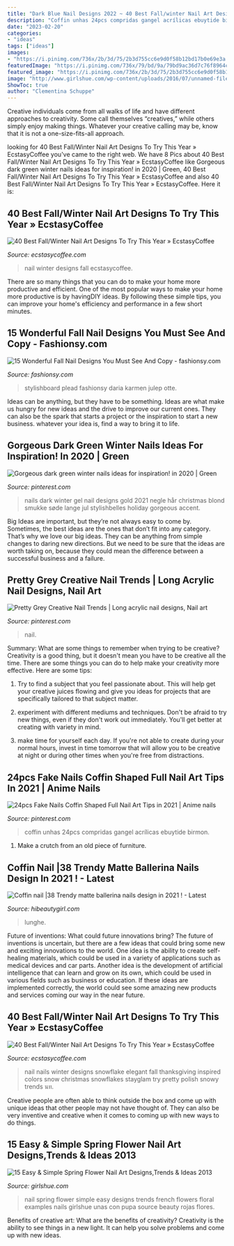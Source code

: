 ```yaml
---
title: "Dark Blue Nail Designs 2022 ~ 40 Best Fall/winter Nail Art Designs To Try This Year » Ecstasycoffee"
description: "Coffin unhas 24pcs compridas gangel acrílicas ebuytide birmon"
date: "2023-02-20"
categories:
- "ideas"
tags: ["ideas"]
images:
- "https://i.pinimg.com/736x/2b/3d/75/2b3d755cc6e9d0f58b12bd17b0e69e3a.jpg"
featuredImage: "https://i.pinimg.com/736x/79/bd/9a/79bd9ac36d7c76f8964ca65ef72423aa.jpg"
featured_image: "https://i.pinimg.com/736x/2b/3d/75/2b3d755cc6e9d0f58b12bd17b0e69e3a.jpg"
image: "http://www.girlshue.com/wp-content/uploads/2016/07/unnamed-file-7085.jpg"
ShowToc: true
author: "Clementina Schuppe"
---
```



Creative individuals come from all walks of life and have different approaches to creativity. Some call themselves “creatives,” while others simply enjoy making things. Whatever your creative calling may be, know that it is not a one-size-fits-all approach.

	

		
looking for 40 Best Fall/Winter Nail Art Designs To Try This Year » EcstasyCoffee you've came to the right web. We have 8 Pics about 40 Best Fall/Winter Nail Art Designs To Try This Year » EcstasyCoffee like Gorgeous dark green winter nails ideas for inspiration! in 2020 | Green, 40 Best Fall/Winter Nail Art Designs To Try This Year » EcstasyCoffee and also 40 Best Fall/Winter Nail Art Designs To Try This Year » EcstasyCoffee. Here it is:
		
    
## 40 Best Fall/Winter Nail Art Designs To Try This Year » EcstasyCoffee

<img loading=lazy src="https://i2.wp.com/www.ecstasycoffee.com/wp-content/uploads/2016/10/Winter-Nail-Art.jpg" onerror="this.onerror=null;this.src='https://tse3.mm.bing.net/th?id=OIP.-Blq0VvvEZrgjIAOTGqbqwHaLH&amp;pid=15.1';" alt="40 Best Fall/Winter Nail Art Designs To Try This Year » EcstasyCoffee">

_Source: ecstasycoffee.com_

>nail winter designs fall ecstasycoffee. 

	

There are so many things that you can do to make your home more productive and efficient. One of the most popular ways to make your home more productive is by havingDIY ideas. By following these simple tips, you can improve your home's efficiency and performance in a few short minutes.

    
## 15 Wonderful Fall Nail Designs You Must See And Copy - Fashionsy.com

<img loading=lazy src="https://fashionsy.com/wp-content/uploads/2015/10/nail-323.0-630x840.jpg" onerror="this.onerror=null;this.src='https://tse2.mm.bing.net/th?id=OIP.hR-bstSEYY5o--UmfOs68AHaJ4&amp;pid=15.1';" alt="15 Wonderful Fall Nail Designs You Must See And Copy - fashionsy.com">

_Source: fashionsy.com_

>stylishboard plead fashionsy daria karmen julep otte. 

	

Ideas can be anything, but they have to be something. Ideas are what make us hungry for new ideas and the drive to improve our current ones. They can also be the spark that starts a project or the inspiration to start a new business. whatever your idea is, find a way to bring it to life.

    
## Gorgeous Dark Green Winter Nails Ideas For Inspiration! In 2020 | Green

<img loading=lazy src="https://i.pinimg.com/736x/79/bd/9a/79bd9ac36d7c76f8964ca65ef72423aa.jpg" onerror="this.onerror=null;this.src='https://tse2.mm.bing.net/th?id=OIP.AUvUZ-1vBXUcPgKz9cbFVAHaOq&amp;pid=15.1';" alt="Gorgeous dark green winter nails ideas for inspiration! in 2020 | Green">

_Source: pinterest.com_

>nails dark winter gel nail designs gold 2021 negle hår christmas blond smukke søde lange jul stylishbelles holiday gorgeous accent. 

	

Big Ideas are important, but they’re not always easy to come by. Sometimes, the best ideas are the ones that don’t fit into any category. That’s why we love our big ideas. They can be anything from simple changes to daring new directions. But we need to be sure that the ideas are worth taking on, because they could mean the difference between a successful business and a failure.

    
## Pretty Grey Creative Nail Trends | Long Acrylic Nail Designs, Nail Art

<img loading=lazy src="https://i.pinimg.com/736x/2b/3d/75/2b3d755cc6e9d0f58b12bd17b0e69e3a.jpg" onerror="this.onerror=null;this.src='https://tse2.mm.bing.net/th?id=OIP.S4_TY6an1IEfzqypN3Hj0gHaLH&amp;pid=15.1';" alt="Pretty Grey Creative Nail Trends | Long acrylic nail designs, Nail art">

_Source: pinterest.com_

>nail. 

	

Summary: What are some things to remember when trying to be creative?
Creativity is a good thing, but it doesn't mean you have to be creative all the time. There are some things you can do to help make your creativity more effective. Here are some tips:
1. Try to find a subject that you feel passionate about. This will help get your creative juices flowing and give you ideas for projects that are specifically tailored to that subject matter.

2. experiment with different mediums and techniques. Don't be afraid to try new things, even if they don't work out immediately. You'll get better at creating with variety in mind.

3. make time for yourself each day. If you're not able to create during your normal hours, invest in time tomorrow that will allow you to be creative at night or during other times when you're free from distractions.

    
## 24pcs Fake Nails Coffin Shaped Full Nail Art Tips In 2021 | Anime Nails

<img loading=lazy src="https://i.pinimg.com/736x/ae/80/7e/ae807e4c041a9129242ea00174a5997d.jpg" onerror="this.onerror=null;this.src='https://tse4.mm.bing.net/th?id=OIP.Nz3P4C2bJwDdEXnBOt4hVwHaHa&amp;pid=15.1';" alt="24pcs Fake Nails Coffin Shaped Full Nail Art Tips in 2021 | Anime nails">

_Source: pinterest.com_

>coffin unhas 24pcs compridas gangel acrílicas ebuytide birmon. 

	

1. Make a crutch from an old piece of furniture.

    
## Coffin Nail |38 Trendy Matte Ballerina Nails Design In 2021 ! - Latest

<img loading=lazy src="https://hibeautygirl.com/wp-content/uploads/2021/03/9-10.jpg" onerror="this.onerror=null;this.src='https://tse4.mm.bing.net/th?id=OIP.Uhs-0z9OwQieuN438pAJCwHaKi&amp;pid=15.1';" alt="Coffin nail |38 Trendy matte ballerina nails design in 2021 ! - Latest">

_Source: hibeautygirl.com_

>lunghe. 

	

Future of inventions: What could future innovations bring?
The future of inventions is uncertain, but there are a few ideas that could bring some new and exciting innovations to the world. One idea is the ability to create self-healing materials, which could be used in a variety of applications such as medical devices and car parts. Another idea is the development of artificial intelligence that can learn and grow on its own, which could be used in various fields such as business or education. If these ideas are implemented correctly, the world could see some amazing new products and services coming our way in the near future.

    
## 40 Best Fall/Winter Nail Art Designs To Try This Year » EcstasyCoffee

<img loading=lazy src="https://i2.wp.com/www.ecstasycoffee.com/wp-content/uploads/2016/10/ELEGANT-SNOWFLAKE-NAILS.jpg" onerror="this.onerror=null;this.src='https://tse1.mm.bing.net/th?id=OIP.LNmO2dLOg78i2Vdh56dZgwHaHa&amp;pid=15.1';" alt="40 Best Fall/Winter Nail Art Designs To Try This Year » EcstasyCoffee">

_Source: ecstasycoffee.com_

>nail nails winter designs snowflake elegant fall thanksgiving inspired colors snow christmas snowflakes stayglam try pretty polish snowy trends นท. 

	

Creative people are often able to think outside the box and come up with unique ideas that other people may not have thought of. They can also be very inventive and creative when it comes to coming up with new ways to do things.

    
## 15 Easy &amp; Simple Spring Flower Nail Art Designs,Trends &amp; Ideas 2013

<img loading=lazy src="http://www.girlshue.com/wp-content/uploads/2016/07/unnamed-file-7085.jpg" onerror="this.onerror=null;this.src='https://tse2.mm.bing.net/th?id=OIP.Rb0DNxw2Gys0aqrjVUTtNgHaIU&amp;pid=15.1';" alt="15 Easy &amp; Simple Spring Flower Nail Art Designs,Trends &amp; Ideas 2013">

_Source: girlshue.com_

>nail spring flower simple easy designs trends french flowers floral examples nails girlshue unas con pupa source beauty rojas flores. 

	

Benefits of creative art: What are the benefits of creativity?
Creativity is the ability to see things in a new light. It can help you solve problems and come up with new ideas.

